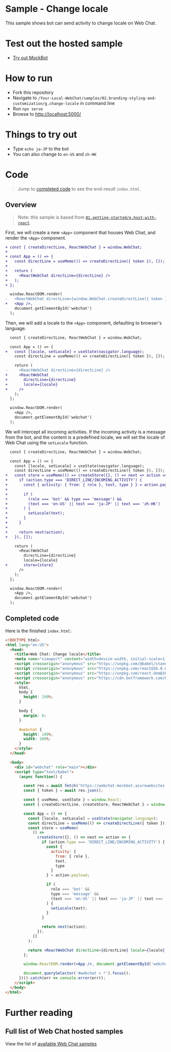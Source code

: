 # Sample - Change locale

This sample shows bot can send activity to change locale on Web Chat.

# Test out the hosted sample

-  [Try out MockBot](https://microsoft.github.io/BotFramework-WebChat/02.branding-styling-and-customization/g.change-locale)

# How to run

-  Fork this repository
-  Navigate to `/Your-Local-WebChat/samples/02.branding-styling-and-customization/g.change-locale` in command line
-  Run `npx serve`
-  Browse to [http://localhost:5000/](http://localhost:5000/)

# Things to try out

-  Type `echo ja-JP` to the bot
-  You can also change to `en-US` and `zh-HK`

# Code

> Jump to [completed code](#completed-code) to see the end-result `index.html`.

## Overview

> Note: this sample is based from [`01.getting-started/e.host-with-react`](https://github.com/microsoft/BotFramework-WebChat/tree/master/samples/01.getting-started/e.host-with-react).

First, we will create a new `<App>` component that houses Web Chat, and render the `<App>` component.

```diff
+ const { createDirectLine, ReactWebChat } = window.WebChat;
+
+ const App = () => {
+   const directLine = useMemo(() => createDirectLine({ token }), []);
+
+   return (
+     <ReactWebChat directLine={directLine} />
+   );
+ };

  window.ReactDOM.render(
-   <ReactWebChat directLine={window.WebChat.createDirectLine({ token })} />,
+   <App />,
    document.getElementById('webchat')
  );
```

Then, we will add a locale to the `<App>` component, defaulting to browser's language.

```diff
  const { createDirectLine, ReactWebChat } = window.WebChat;

  const App = () => {
+   const [locale, setLocale] = useState(navigator.language);
    const directLine = useMemo(() => createDirectLine({ token }), []);

    return (
-     <ReactWebChat directLine={directLine} />
+     <ReactWebChat
+       directLine={directLine}
+       locale={locale}
+     />
    );
  };

  window.ReactDOM.render(
    <App />,
    document.getElementById('webchat')
  );
```

We will intercept all incoming activities. If the incoming activity is a message from the bot, and the content is a predefined locale, we will set the locale of Web Chat using the `setLocale` function.

```diff
  const { createDirectLine, ReactWebChat } = window.WebChat;

  const App = () => {
    const [locale, setLocale] = useState(navigator.language);
    const directLine = useMemo(() => createDirectLine({ token }), []);
+   const store = useMemo(() => createStore({}, () => next => action => {
+     if (action.type === 'DIRECT_LINE/INCOMING_ACTIVITY') {
+       const { activity: { from: { role }, text, type } } = action.payload;
+
+       if (
+         (role === 'bot' && type === 'message') &&
+         (text === 'en-US' || text === 'ja-JP' || text === 'zh-HK')
+       ) {
+         setLocale(text);
+       }
+     }
+
+     return next(action);
+   }), []);

    return (
      <ReactWebChat
        directLine={directLine}
        locale={locale}
+       store={store}
      />
    );
  };

  window.ReactDOM.render(
    <App />,
    document.getElementById('webchat')
  );
```

## Completed code

Here is the finished `index.html`:

```html
<!DOCTYPE html>
<html lang="en-US">
  <head>
    <title>Web Chat: Change locale</title>
    <meta name="viewport" content="width=device-width, initial-scale=1.0" />
    <script crossorigin="anonymous" src="https://unpkg.com/@babel/standalone@7.7.5/babel.min.js"></script>
    <script crossorigin="anonymous" src="https://unpkg.com/react@16.8.6/umd/react.development.js"></script>
    <script crossorigin="anonymous" src="https://unpkg.com/react-dom@16.8.6/umd/react-dom.development.js"></script>
    <script crossorigin="anonymous" src="https://cdn.botframework.com/botframework-webchat/latest/webchat.js"></script>
    <style>
      html,
      body {
        height: 100%;
      }

      body {
        margin: 0;
      }

      #webchat {
        height: 100%;
        width: 100%;
      }
    </style>
  </head>

  <body>
    <div id="webchat" role="main"></div>
    <script type="text/babel">
      (async function() {

        const res = await fetch('https://webchat-mockbot.azurewebsites.net/directline/token', { method: 'POST' });
        const { token } = await res.json();

        const { useMemo, useState } = window.React;
        const { createDirectLine, createStore, ReactWebChat } = window.WebChat;

        const App = () => {
          const [locale, setLocale] = useState(navigator.language);
          const directLine = useMemo(() => createDirectLine({ token }), []);
          const store = useMemo(
            () =>
              createStore({}, () => next => action => {
                if (action.type === 'DIRECT_LINE/INCOMING_ACTIVITY') {
                  const {
                    activity: {
                      from: { role },
                      text,
                      type
                    }
                  } = action.payload;

                  if (
                    role === 'bot' &&
                    type === 'message' &&
                    (text === 'en-US' || text === 'ja-JP' || text === 'zh-HK')
                  ) {
                    setLocale(text);
                  }
                }

                return next(action);
              }),
            []
          );

          return <ReactWebChat directLine={directLine} locale={locale} store={store} />;
        };

        window.ReactDOM.render(<App />, document.getElementById('webchat'));

        document.querySelector('#webchat > *').focus();
      })().catch(err => console.error(err));
    </script>
  </body>
</html>
```

# Further reading

## Full list of Web Chat hosted samples

View the list of [available Web Chat samples](https://github.com/microsoft/BotFramework-WebChat/tree/master/samples)
